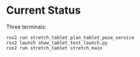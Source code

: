 # Current Status

Three terminals:

```
ros2 run stretch_tablet plan_tablet_pose_service 
ros2 launch show_tablet_test_launch.py
ros2 run stretch_tablet stretch_main
```